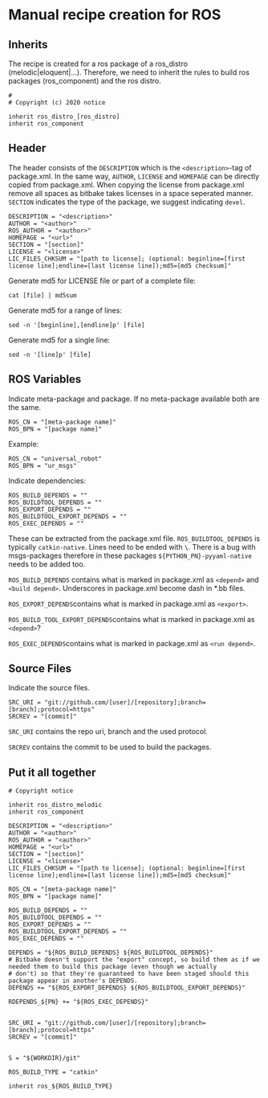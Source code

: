 # Manual recipe creation for ROS

## Inherits
The recipe is created for a ros package of a ros_distro (melodic|eloquent|...). Therefore, we need to inherit the rules to build ros packages (ros_component) and the ros distro.

```shell
# 
# Copyright (c) 2020 notice

inherit ros_distro_[ros_distro]
inherit ros_component
```

## Header
The header consists of the `DESCRIPTION` which is the `<description>`-tag of package.xml. In the same way, `AUTHOR`, `LICENSE` and `HOMEPAGE` can be directly copied from package.xml. When copying the license from package.xml remove all spaces as bitbake takes licenses in a space seperated manner. `SECTION` indicates the type of the package, we suggest indicating `devel`. 

```shell
DESCRIPTION = "<description>"
AUTHOR = "<author>"
ROS_AUTHOR = "<author>"
HOMEPAGE = "<url>"
SECTION = "[section]"
LICENSE = "<license>"
LIC_FILES_CHKSUM = "[path to license]; (optional: beginline=[first license line];endline=[last license line]);md5=[md5 checksum]"
```

Generate md5 for LICENSE file or part of a complete file:
```shell
cat [file] | md5sum
```

Generate md5 for a range of lines:
```shell
sed -n '[beginline],[endline]p' [file]
```

Generate md5 for a single line:
```shell
sed -n '[line]p' [file]
```

## ROS Variables

Indicate meta-package and package. If no meta-package available both are the same.
```shell
ROS_CN = "[meta-package name]"
ROS_BPN = "[package name]"
```

Example:
```shell
ROS_CN = "universal_robot"
ROS_BPN = "ur_msgs"
```

Indicate dependencies:
```shell
ROS_BUILD_DEPENDS = ""
ROS_BUILDTOOL_DEPENDS = ""
ROS_EXPORT_DEPENDS = ""
ROS_BUILDTOOL_EXPORT_DEPENDS = ""
ROS_EXEC_DEPENDS = ""
```
These can be extracted from the package.xml file.
`ROS_BUILDTOOL_DEPENDS` is typically `catkin-native`. Lines need to be ended with `\`. There is a bug with msgs-packages therefore in these packages `${PYTHON_PN}-pyyaml-native` needs to be added too.

`ROS_BUILD_DEPENDS` contains what is marked in package.xml as `<depend>` and `<build depend>`. Underscores in package.xml become dash in *.bb files.

`ROS_EXPORT_DEPENDS`contains what is marked in package.xml as `<export>`.

`ROS_BUILD_TOOL_EXPORT_DEPENDS`contains what is marked in package.xml as `<depend>`?

`ROS_EXEC_DEPENDS`contains what is marked in package.xml as `<run depend>`.

## Source Files

Indicate the source files.
```shell
SRC_URI = "git://github.com/[user]/[repository];branch=[branch];protocol=https"
SRCREV = "[commit]"
```

`SRC_URI` contains the repo uri, branch and the used protocol.

`SRCREV` contains the commit to be used to build the packages.

## Put it all together

```bb
# Copyright notice

inherit ros_distro_melodic
inherit ros_component

DESCRIPTION = "<description>"
AUTHOR = "<author>"
ROS_AUTHOR = "<author>"
HOMEPAGE = "<url>"
SECTION = "[section]"
LICENSE = "<license>"
LIC_FILES_CHKSUM = "[path to license]; (optional: beginline=[first license line];endline=[last license line]);md5=[md5 checksum]"

ROS_CN = "[meta-package name]"
ROS_BPN = "[package name]"

ROS_BUILD_DEPENDS = ""
ROS_BUILDTOOL_DEPENDS = ""
ROS_EXPORT_DEPENDS = ""
ROS_BUILDTOOL_EXPORT_DEPENDS = ""
ROS_EXEC_DEPENDS = ""

DEPENDS = "${ROS_BUILD_DEPENDS} ${ROS_BUILDTOOL_DEPENDS}"
# Bitbake doesn't support the "export" concept, so build them as if we needed them to build this package (even though we actually
# don't) so that they're guaranteed to have been staged should this package appear in another's DEPENDS.
DEPENDS += "${ROS_EXPORT_DEPENDS} ${ROS_BUILDTOOL_EXPORT_DEPENDS}"

RDEPENDS_${PN} += "${ROS_EXEC_DEPENDS}"


SRC_URI = "git://github.com/[user]/[repository];branch=[branch];protocol=https"
SRCREV = "[commit]"


S = "${WORKDIR}/git"

ROS_BUILD_TYPE = "catkin"

inherit ros_${ROS_BUILD_TYPE}

```
